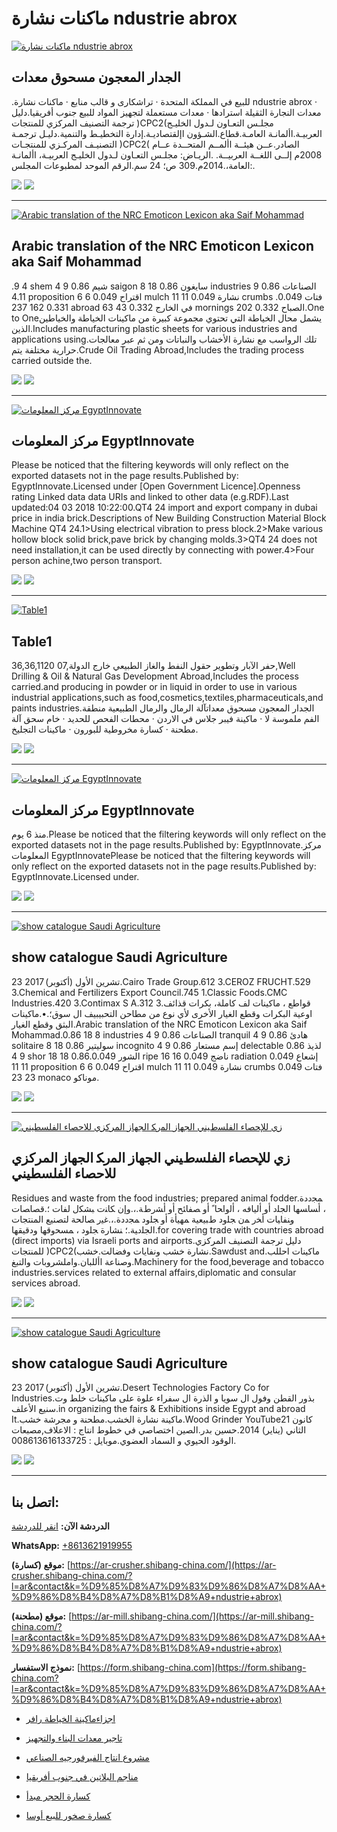 # ماكنات نشارة ndustrie abrox

<a href="https://swt.shibang-china.com/?l=ar&img&k=%D9%85%D8%A7%D9%83%D9%86%D8%A7%D8%AA+%D9%86%D8%B4%D8%A7%D8%B1%D8%A9+ndustrie+abrox" target="_blank">![ماكنات نشارة ndustrie abrox](http://static.shibang-china.com/all-800x300/1194.jpg)</a>

## الجدار المعجون مسحوق معدات
.للبيع في المملكة المتحدة &middot; تراشکاری و قالب منابع &middot; ماكنات نشارة ndustrie abrox &middot; معدات النجارة الثقيلة استرادها &middot; معدات مستعملة لتجهيز المواد للبيع جنوب أفريقيا.دليل ترجمة التصنيف المركزي للمنتجات )CPC2(مجلـس التعـاون لـدول الخليـج العربيـة.األمانـة العامـة.قطاع.الشـؤون اإلقتصاديـة.إدارة التخطيـط والتنمية.دليـل ترجمـة التصنيـف المركـزي للمنتجـات )CPC2( الصادر.عــن هيئــة األمــم المتحــدة عــام 2008م إلــى اللغــة العربيــة. .الريـاض: مجلـس التعـاون لـدول الخليـج العربيـة، األمانـة العامة،.2014م.309 ص؛ 24 سم.الرقم الموحد لمطبوعات المجلس:.


<a href="https://whatsapp.shibangsoft.com/WhatsApp.php" target="_blank" title="WhatsApp">![](http://static.shibang-china.com/icon/whatsapp.png)</a> <a href="https://swt.shibang-china.com/?l=ar&icon&k=%D9%85%D8%A7%D9%83%D9%86%D8%A7%D8%AA+%D9%86%D8%B4%D8%A7%D8%B1%D8%A9+ndustrie+abrox" target="_blank">![](http://static.shibang-china.com/icon/chat-ar.png)</a>

---

<a href="https://swt.shibang-china.com/?l=ar&img&k=%D9%85%D8%A7%D9%83%D9%86%D8%A7%D8%AA+%D9%86%D8%B4%D8%A7%D8%B1%D8%A9+ndustrie+abrox" target="_blank">![Arabic translation of the NRC Emoticon Lexicon aka Saif Mohammad](http://static.shibang-china.com/all-800x300/796.jpg)</a>

## Arabic translation of the NRC Emoticon Lexicon aka Saif Mohammad
.9 4 shem شيم 0.86 9 4 saigon سايغون 0.86 18 8 industries الصناعات 0.86 9 4.11 proposition اقتراح 0.049 6 6 mulch نشارة 0.049 11 11 crumbs فتات 0.049. 0.331 162 237 abroad في الخارج 0.332 43 63 mornings الصباح 0.332 202.One to Oneيشمل محال الخياطة التي تحتوي مجموعة كبيرة من ماكينات الخياطة والخياطين الذين.Includes manufacturing plastic sheets for various industries and applications using.تلك الرواسب مع نشارة الأخشاب والنباتات ومن ثم عبر معالجات حرارية مختلفة يتم.Crude Oil Trading Abroad,Includes the trading process carried outside the.


<a href="https://whatsapp.shibangsoft.com/WhatsApp.php" target="_blank" title="WhatsApp">![](http://static.shibang-china.com/icon/whatsapp.png)</a> <a href="https://swt.shibang-china.com/?l=ar&icon&k=%D9%85%D8%A7%D9%83%D9%86%D8%A7%D8%AA+%D9%86%D8%B4%D8%A7%D8%B1%D8%A9+ndustrie+abrox" target="_blank">![](http://static.shibang-china.com/icon/chat-ar.png)</a>

---

<a href="https://swt.shibang-china.com/?l=ar&img&k=%D9%85%D8%A7%D9%83%D9%86%D8%A7%D8%AA+%D9%86%D8%B4%D8%A7%D8%B1%D8%A9+ndustrie+abrox" target="_blank">![مركز المعلومات EgyptInnovate](http://static.shibang-china.com/all-800x300/1031.jpg)</a>

## مركز المعلومات EgyptInnovate
Please be noticed that the filtering keywords will only reflect on the exported datasets not in the page results.Published by: EgyptInnovate.Licensed under [Open Government Licence].Openness rating Linked data data URIs and linked to other data (e.g.RDF).Last updated:04 03 2018 10:22:00.QT4 24 import and export company in dubai price in india brick.Descriptions of New Building Construction Material Block Machine QT4 24.1&gt;Using electrical vibration to press block.2&gt;Make various hollow block solid brick,pave brick by changing molds.3&gt;QT4 24 does not need installation,it can be used directly by connecting with power.4&gt;Four person achine,two person transport.


<a href="https://whatsapp.shibangsoft.com/WhatsApp.php" target="_blank" title="WhatsApp">![](http://static.shibang-china.com/icon/whatsapp.png)</a> <a href="https://swt.shibang-china.com/?l=ar&icon&k=%D9%85%D8%A7%D9%83%D9%86%D8%A7%D8%AA+%D9%86%D8%B4%D8%A7%D8%B1%D8%A9+ndustrie+abrox" target="_blank">![](http://static.shibang-china.com/icon/chat-ar.png)</a>

---

<a href="https://swt.shibang-china.com/?l=ar&img&k=%D9%85%D8%A7%D9%83%D9%86%D8%A7%D8%AA+%D9%86%D8%B4%D8%A7%D8%B1%D8%A9+ndustrie+abrox" target="_blank">![Table1](http://static.shibang-china.com/all-800x300/122.jpg)</a>

## Table1
36,36,1120 07,حفر الآبار وتطوير حقول النفط والغاز الطبيعي خارج الدولة,Well Drilling &amp; Oil &amp; Natural Gas Development Abroad,Includes the process carried.and producing in powder or in liquid in order to use in various industrial applications,such as food,cosmetics,textiles,pharmaceuticals,and paints industries.الجدار المعجون مسحوق معداتآلة الرمال والرمال الطبيعية منطقة الفم ملموسة لا &middot; ماكينة فيبر جلاس في الاردن &middot; محطات الفحص للحديد &middot; خام سحق آلة مطحنة &middot; كسارة مخروطية للبورون &middot; ماكينات التجليخ.


<a href="https://whatsapp.shibangsoft.com/WhatsApp.php" target="_blank" title="WhatsApp">![](http://static.shibang-china.com/icon/whatsapp.png)</a> <a href="https://swt.shibang-china.com/?l=ar&icon&k=%D9%85%D8%A7%D9%83%D9%86%D8%A7%D8%AA+%D9%86%D8%B4%D8%A7%D8%B1%D8%A9+ndustrie+abrox" target="_blank">![](http://static.shibang-china.com/icon/chat-ar.png)</a>

---

<a href="https://swt.shibang-china.com/?l=ar&img&k=%D9%85%D8%A7%D9%83%D9%86%D8%A7%D8%AA+%D9%86%D8%B4%D8%A7%D8%B1%D8%A9+ndustrie+abrox" target="_blank">![مركز المعلومات EgyptInnovate](http://static.shibang-china.com/all-800x300/185.jpg)</a>

## مركز المعلومات EgyptInnovate
منذ 6 يوم.Please be noticed that the filtering keywords will only reflect on the exported datasets not in the page results.Published by: EgyptInnovate.مركز المعلومات EgyptInnovatePlease be noticed that the filtering keywords will only reflect on the exported datasets not in the page results.Published by: EgyptInnovate.Licensed under.


<a href="https://whatsapp.shibangsoft.com/WhatsApp.php" target="_blank" title="WhatsApp">![](http://static.shibang-china.com/icon/whatsapp.png)</a> <a href="https://swt.shibang-china.com/?l=ar&icon&k=%D9%85%D8%A7%D9%83%D9%86%D8%A7%D8%AA+%D9%86%D8%B4%D8%A7%D8%B1%D8%A9+ndustrie+abrox" target="_blank">![](http://static.shibang-china.com/icon/chat-ar.png)</a>

---

<a href="https://swt.shibang-china.com/?l=ar&img&k=%D9%85%D8%A7%D9%83%D9%86%D8%A7%D8%AA+%D9%86%D8%B4%D8%A7%D8%B1%D8%A9+ndustrie+abrox" target="_blank">![show catalogue Saudi Agriculture](http://static.shibang-china.com/all-800x300/841.jpg)</a>

## show catalogue Saudi Agriculture
23 تشرين الأول (أكتوبر) 2017.Cairo Trade Group.612 3.CEROZ FRUCHT.529 3.Chemical and Fertilizers Export Council.745 1.Classic Foods.CMC Industries.420 3.Contimax S A.312 3.قواطع ، ماكينات لف كاملة، بكرات قذائف اوعية البكرات وقطع الغيار الأخرى لأي نوع من مطاحن التحبيبيف ال سوق؛.•.ماكينات البثق وقطع الغيار.Arabic translation of the NRC Emoticon Lexicon aka Saif Mohammad.0.86 18 8 industries الصناعات 0.86 9 4 tranquil هادئ 0.86 9 4 solitaire سوليتير 0.86 18 8 incognito إسم مستعار 0.86 9 4 delectable لذيذ 0.86 9 4 shor الشور 0.86.0.049 18 18 ripe ناضج 0.049 16 16 radiation إشعاع 0.049 11 11 proposition اقتراح 0.049 6 6 mulch نشارة 0.049 11 11 crumbs فتات 0.049 23 23 monaco موناكو.


<a href="https://whatsapp.shibangsoft.com/WhatsApp.php" target="_blank" title="WhatsApp">![](http://static.shibang-china.com/icon/whatsapp.png)</a> <a href="https://swt.shibang-china.com/?l=ar&icon&k=%D9%85%D8%A7%D9%83%D9%86%D8%A7%D8%AA+%D9%86%D8%B4%D8%A7%D8%B1%D8%A9+ndustrie+abrox" target="_blank">![](http://static.shibang-china.com/icon/chat-ar.png)</a>

---

<a href="https://swt.shibang-china.com/?l=ar&img&k=%D9%85%D8%A7%D9%83%D9%86%D8%A7%D8%AA+%D9%86%D8%B4%D8%A7%D8%B1%D8%A9+ndustrie+abrox" target="_blank">![ﺯﻱ ﻟﻺﺤﺼﺎﺀ ﺍﻟﻔﻠﺴﻁﻴﻨﻲ ﺍﻟﺠﻬﺎﺯ ﺍﻟﻤﺭﻜ الجهاز المركزي للاحصاء الفلسطيني](http://static.shibang-china.com/all-800x300/983.jpg)</a>

## ﺯﻱ ﻟﻺﺤﺼﺎﺀ ﺍﻟﻔﻠﺴﻁﻴﻨﻲ ﺍﻟﺠﻬﺎﺯ ﺍﻟﻤﺭﻜ الجهاز المركزي للاحصاء الفلسطيني
Residues and waste from the food industries; prepared animal fodder.ﻤﺠﺩﺩﺓ ، ﺃﺴﺎﺴﻬﺎ ﺍﻟﺠﻠﺩ ﺃﻭ ﺃﻟﻴﺎﻓﻪ ، ﺃﻟﻭﺍﺤﺎﹰ ﺃﻭ ﺼﻔﺎﺌﺢ ﺃﻭ ﺃﺸﺭﻁﺔ.،.ﻭﺇﻥ ﻜﺎﻨﺕ ﺒﺸﻜل ﻟﻔﺎﺕ ؛.ﻗﺼﺎﺼﺎﺕ ﻭﻨﻔﺎﻴﺎﺕ ﺃﺨﺭ ﻤﻥ ﺠﻠﻭﺩ ﻁﺒﻴﻌﻴﺔ ﻤﻬﻴﺄﺓ ﺃﻭ ﺠﻠﻭﺩ ﻤﺠﺩﺩﺓ.،.ﻏﻴﺭ ﺼﺎﻟﺤﺔ ﻟﺘﺼﻨﻴﻊ ﺍﻟﻤﻨﺘﺠﺎﺕ ﺍﻟﺠﻠﺩﻴﺔ.؛ ﻨﺸﺎﺭﺓ ﺠﻠﻭﺩ ، ﻤﺴﺤﻭﻗﻬﺎ ﻭﺩﻗﻴﻘﻬﺎ.for covering trade with countries abroad (direct imports) via Israeli ports and airports.دليل ترجمة التصنيف المركزي للمنتجات )CPC2(نشارة خشب ونفايات وفضالت.خشب.Sawdust and.ماكينات احللب وصناعة األلبان.واملشروبات والتبغ.Machinery for the food,beverage and tobacco industries.services related to external affairs,diplomatic and consular services abroad.


<a href="https://whatsapp.shibangsoft.com/WhatsApp.php" target="_blank" title="WhatsApp">![](http://static.shibang-china.com/icon/whatsapp.png)</a> <a href="https://swt.shibang-china.com/?l=ar&icon&k=%D9%85%D8%A7%D9%83%D9%86%D8%A7%D8%AA+%D9%86%D8%B4%D8%A7%D8%B1%D8%A9+ndustrie+abrox" target="_blank">![](http://static.shibang-china.com/icon/chat-ar.png)</a>

---

<a href="https://swt.shibang-china.com/?l=ar&img&k=%D9%85%D8%A7%D9%83%D9%86%D8%A7%D8%AA+%D9%86%D8%B4%D8%A7%D8%B1%D8%A9+ndustrie+abrox" target="_blank">![show catalogue Saudi Agriculture](http://static.shibang-china.com/all-800x300/729.jpg)</a>

## show catalogue Saudi Agriculture
23 تشرين الأول (أكتوبر) 2017.Desert Technologies Factory Co for Industries.بذور القطن وفول ال سويا و الذرة ال سفراء علوة على ماكينات خلط وت سنيع الأعلف.in organizing the fairs &amp; Exhibitions inside Egypt and abroad It.ماكينة نشارة الخشب.مطحنة و مجرشة خشب.Wood Grinder YouTube21 كانون الثاني (يناير) 2014.حسين بدر.الصين اختصاصي في خطوط انتاج : الاعلاف,مصبعات الوقود الحيوي و السماد العضوي.موبايل : 008613616133725.


<a href="https://whatsapp.shibangsoft.com/WhatsApp.php" target="_blank" title="WhatsApp">![](http://static.shibang-china.com/icon/whatsapp.png)</a> <a href="https://swt.shibang-china.com/?l=ar&icon&k=%D9%85%D8%A7%D9%83%D9%86%D8%A7%D8%AA+%D9%86%D8%B4%D8%A7%D8%B1%D8%A9+ndustrie+abrox" target="_blank">![](http://static.shibang-china.com/icon/chat-ar.png)</a>

---
## اتصل بنا:

**الدردشة الآن:** [انقر للدردشة](https://swt.shibang-china.com?l=ar&contact&k=%D9%85%D8%A7%D9%83%D9%86%D8%A7%D8%AA+%D9%86%D8%B4%D8%A7%D8%B1%D8%A9+ndustrie+abrox)

**WhatsApp:**  [+8613621919955](https://whatsapp.shibangsoft.com/WhatsApp.php)

**موقع (كسارة):** [https://ar-crusher.shibang-china.com/](https://ar-crusher.shibang-china.com/?l=ar&contact&k=%D9%85%D8%A7%D9%83%D9%86%D8%A7%D8%AA+%D9%86%D8%B4%D8%A7%D8%B1%D8%A9+ndustrie+abrox)

**موقع (مطحنة):** [https://ar-mill.shibang-china.com/](https://ar-mill.shibang-china.com/?l=ar&contact&k=%D9%85%D8%A7%D9%83%D9%86%D8%A7%D8%AA+%D9%86%D8%B4%D8%A7%D8%B1%D8%A9+ndustrie+abrox)

**نموذج الاستفسار:** [https://form.shibang-china.com](https://form.shibang-china.com?l=ar&contact&k=%D9%85%D8%A7%D9%83%D9%86%D8%A7%D8%AA+%D9%86%D8%B4%D8%A7%D8%B1%D8%A9+ndustrie+abrox)

* [اجزاءماكينة الخياطة رافر](../19/%D8%A7%D8%AC%D8%B2%D8%A7%D8%A1%D9%85%D8%A7%D9%83%D9%8A%D9%86%D8%A9%20%D8%A7%D9%84%D8%AE%D9%8A%D8%A7%D8%B7%D8%A9%20%D8%B1%D8%A7%D9%81%D8%B1.md)

* [تاجير معدات البناء والتجهيز](../20/%D8%AA%D8%A7%D8%AC%D9%8A%D8%B1%20%D9%85%D8%B9%D8%AF%D8%A7%D8%AA%20%D8%A7%D9%84%D8%A8%D9%86%D8%A7%D8%A1%20%D9%88%D8%A7%D9%84%D8%AA%D8%AC%D9%87%D9%8A%D8%B2.md)

* [مشروع انتاج الفيرفورجيه الصناعي](../19/%D9%85%D8%B4%D8%B1%D9%88%D8%B9%20%D8%A7%D9%86%D8%AA%D8%A7%D8%AC%20%D8%A7%D9%84%D9%81%D9%8A%D8%B1%D9%81%D9%88%D8%B1%D8%AC%D9%8A%D9%87%20%D8%A7%D9%84%D8%B5%D9%86%D8%A7%D8%B9%D9%8A.md)

* [مناجم البلاتين في جنوب أفريقيا](../19/%D9%85%D9%86%D8%A7%D8%AC%D9%85%20%D8%A7%D9%84%D8%A8%D9%84%D8%A7%D8%AA%D9%8A%D9%86%20%D9%81%D9%8A%20%D8%AC%D9%86%D9%88%D8%A8%20%D8%A3%D9%81%D8%B1%D9%8A%D9%82%D9%8A%D8%A7.md)

* [كسارة الحجر مبدأ](../17/%D9%83%D8%B3%D8%A7%D8%B1%D8%A9%20%D8%A7%D9%84%D8%AD%D8%AC%D8%B1%20%D9%85%D8%A8%D8%AF%D8%A3.md)

* [كسارة صخور للبيع أوسا](../16/%D9%83%D8%B3%D8%A7%D8%B1%D8%A9%20%D8%B5%D8%AE%D9%88%D8%B1%20%D9%84%D9%84%D8%A8%D9%8A%D8%B9%20%D8%A3%D9%88%D8%B3%D8%A7.md)